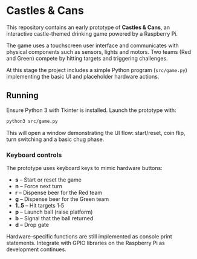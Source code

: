 # Castles & Cans

This repository contains an early prototype of **Castles & Cans**, an interactive castle-themed drinking game powered by a Raspberry Pi.

The game uses a touchscreen user interface and communicates with physical components such as sensors, lights and motors. Two teams (Red and Green) compete by hitting targets and triggering challenges.

At this stage the project includes a simple Python program (`src/game.py`) implementing the basic UI and placeholder hardware actions.

## Running

Ensure Python 3 with Tkinter is installed. Launch the prototype with:

```bash
python3 src/game.py
```

This will open a window demonstrating the UI flow: start/reset, coin flip, turn switching and a basic chug phase.

### Keyboard controls

The prototype uses keyboard keys to mimic hardware buttons:

- **s** – Start or reset the game
- **n** – Force next turn
- **r** – Dispense beer for the Red team
- **g** – Dispense beer for the Green team
- **1**..**5** – Hit targets 1‑5
- **p** – Launch ball (raise platform)
- **b** – Signal that the ball returned
- **d** – Drop gate

Hardware-specific functions are still implemented as console print statements. Integrate with GPIO libraries on the Raspberry Pi as development continues.
